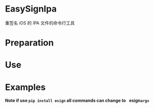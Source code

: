 # EasySignIpa

重签名 iOS 的 IPA 文件的命令行工具

# Preparation

# Use

# Examples

**Note if use `pip install esign` all commands can change to ` `esign`args `**
